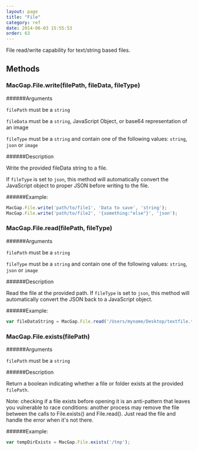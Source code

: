 ```yaml
---
layout: page
title: "File"
category: ref
date: 2014-06-03 15:55:53
order: 63
---
```


File read/write capability for text/string based files.

## Methods

### MacGap.File.write(filePath, fileData, fileType)

######Arguments

`filePath` must be a `string`

`fileData` must be a `string`, JavaScript Object, or base64 representation of an image

`fileType` must be a `string` and contain one of the following values: `string`, `json` or `image`

######Description

Write the provided fileData string to a file.

If `fileType` is set to `json`, this method will automatically convert the JavaScript object to proper JSON before writing to the file.

######Example:

```js
MacGap.File.write('path/to/file1', 'Data to save', 'string');
MacGap.File.write('path/to/file2', '{something:"else"}', 'json');
```


### MacGap.File.read(filePath, fileType)

######Arguments

`filePath` must be a `string`

`fileType` must be a `string` and contain one of the following values: `string`, `json` or `image`

######Description

Read the file at the provided path. If `fileType` is set to `json`, this method will automatically convert the JSON back to a JavaScript object.

######Example:

```js
var fileDataString = MacGap.File.read('/Users/myname/Desktop/textfile.txt', 'string');
```


### MacGap.File.exists(filePath)

######Arguments

`filePath` must be a `string`

######Description

Return a boolean indicating whether a file or folder exists at the provided `filePath`.

Note: checking if a file exists before opening it is an anti-pattern that leaves you vulnerable to race conditions: another process may remove the file between the calls to File.exists() and File.read(). Just read the file and handle the error when it's not there.

######Example:

```js
var tempDirExists = MacGap.File.exists('/tmp');
```
